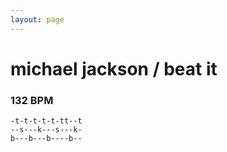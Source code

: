 ```yaml
---
layout: page
---
```


# michael jackson / beat it

### 132 BPM

```
-t-t-t-t-t-tt--t
--s---k---s---k-
b---b---b----b--
```
